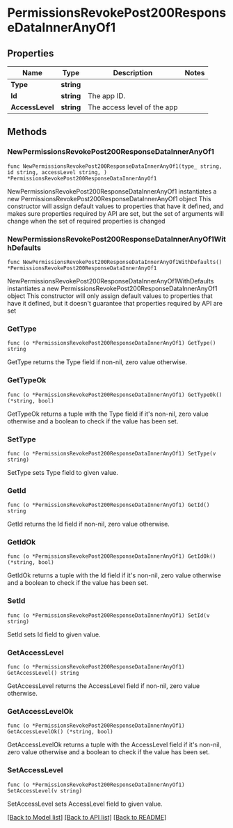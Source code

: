# PermissionsRevokePost200ResponseDataInnerAnyOf1

## Properties

Name | Type | Description | Notes
------------ | ------------- | ------------- | -------------
**Type** | **string** |  | 
**Id** | **string** | The app ID. | 
**AccessLevel** | **string** | The access level of the app | 

## Methods

### NewPermissionsRevokePost200ResponseDataInnerAnyOf1

`func NewPermissionsRevokePost200ResponseDataInnerAnyOf1(type_ string, id string, accessLevel string, ) *PermissionsRevokePost200ResponseDataInnerAnyOf1`

NewPermissionsRevokePost200ResponseDataInnerAnyOf1 instantiates a new PermissionsRevokePost200ResponseDataInnerAnyOf1 object
This constructor will assign default values to properties that have it defined,
and makes sure properties required by API are set, but the set of arguments
will change when the set of required properties is changed

### NewPermissionsRevokePost200ResponseDataInnerAnyOf1WithDefaults

`func NewPermissionsRevokePost200ResponseDataInnerAnyOf1WithDefaults() *PermissionsRevokePost200ResponseDataInnerAnyOf1`

NewPermissionsRevokePost200ResponseDataInnerAnyOf1WithDefaults instantiates a new PermissionsRevokePost200ResponseDataInnerAnyOf1 object
This constructor will only assign default values to properties that have it defined,
but it doesn't guarantee that properties required by API are set

### GetType

`func (o *PermissionsRevokePost200ResponseDataInnerAnyOf1) GetType() string`

GetType returns the Type field if non-nil, zero value otherwise.

### GetTypeOk

`func (o *PermissionsRevokePost200ResponseDataInnerAnyOf1) GetTypeOk() (*string, bool)`

GetTypeOk returns a tuple with the Type field if it's non-nil, zero value otherwise
and a boolean to check if the value has been set.

### SetType

`func (o *PermissionsRevokePost200ResponseDataInnerAnyOf1) SetType(v string)`

SetType sets Type field to given value.


### GetId

`func (o *PermissionsRevokePost200ResponseDataInnerAnyOf1) GetId() string`

GetId returns the Id field if non-nil, zero value otherwise.

### GetIdOk

`func (o *PermissionsRevokePost200ResponseDataInnerAnyOf1) GetIdOk() (*string, bool)`

GetIdOk returns a tuple with the Id field if it's non-nil, zero value otherwise
and a boolean to check if the value has been set.

### SetId

`func (o *PermissionsRevokePost200ResponseDataInnerAnyOf1) SetId(v string)`

SetId sets Id field to given value.


### GetAccessLevel

`func (o *PermissionsRevokePost200ResponseDataInnerAnyOf1) GetAccessLevel() string`

GetAccessLevel returns the AccessLevel field if non-nil, zero value otherwise.

### GetAccessLevelOk

`func (o *PermissionsRevokePost200ResponseDataInnerAnyOf1) GetAccessLevelOk() (*string, bool)`

GetAccessLevelOk returns a tuple with the AccessLevel field if it's non-nil, zero value otherwise
and a boolean to check if the value has been set.

### SetAccessLevel

`func (o *PermissionsRevokePost200ResponseDataInnerAnyOf1) SetAccessLevel(v string)`

SetAccessLevel sets AccessLevel field to given value.



[[Back to Model list]](../README.md#documentation-for-models) [[Back to API list]](../README.md#documentation-for-api-endpoints) [[Back to README]](../README.md)


